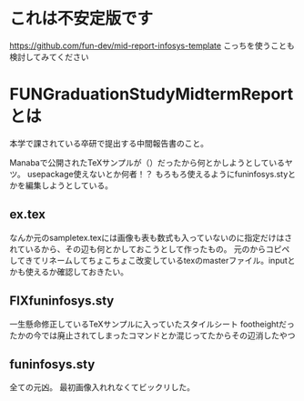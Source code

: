 # これは不安定版です
https://github.com/fun-dev/mid-report-infosys-template
こっちを使うことも検討してみてください

# FUNGraduationStudyMidtermReportとは
本学で課されている卒研で提出する中間報告書のこと。

Manabaで公開されたTeXサンプルが（）だったから何とかしようとしているヤツ。
usepackage使えないとか何者！？
もろもろ使えるようにfuninfosys.styとかを編集しようとしている。

## ex.tex
なんか元のsampletex.texには画像も表も数式も入っていないのに指定だけはされているから、その辺も何とかしておこうとして作ったもの。
元のからコピペしてきてリネームしてちょこちょこ改変しているtexのmasterファイル。inputとかも使えるか確認しておきたい。

## FIXfuninfosys.sty
一生懸命修正しているTeXサンプルに入っていたスタイルシート
footheightだったかの今では廃止されてしまったコマンドとか混じってたからその辺消したやつ

## funinfosys.sty
全ての元凶。
最初画像入れれなくてビックリした。
